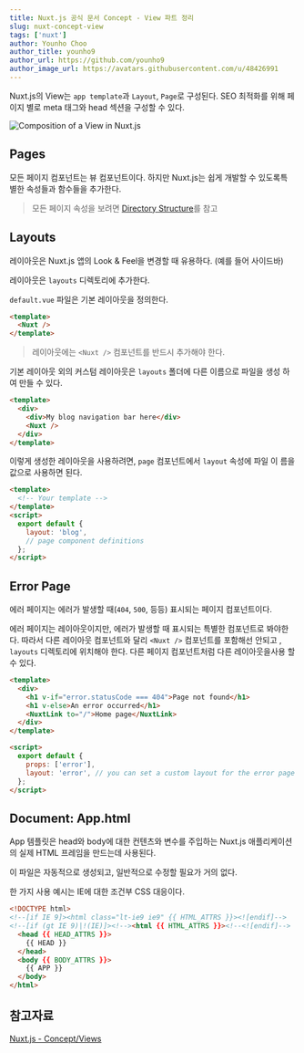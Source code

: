 ```yaml
---
title: Nuxt.js 공식 문서 Concept - View 파트 정리
slug: nuxt-concept-view
tags: ['nuxt']
author: Younho Choo
author_title: younho9
author_url: https://github.com/younho9
author_image_url: https://avatars.githubusercontent.com/u/48426991
---
```


Nuxt.js의 View는 `app template`과 `Layout`, `Page`로 구성된다. SEO 최적화를 위해
페이지 별로 meta 태그와 head 섹션을 구성할 수 있다.

![Composition of a View in Nuxt.js](https://nuxtjs.org/docs/2.x/views.png)

## Pages

모든 페이지 컴포넌트는 뷰 컴포넌트이다. 하지만 Nuxt.js는 쉽게 개발할 수 있도록특
별한 속성들과 함수들을 추가한다.

> 모든 페이지 속성을 보려면
> [Directory Structure](https://nuxtjs.org/docs/2.x/directory-structure/pages)를
> 참고

## Layouts

레이아웃은 Nuxt.js 앱의 Look & Feel을 변경할 때 유용하다. (예를 들어 사이드바)

레이아웃은 `layouts` 디렉토리에 추가한다.

`default.vue` 파일은 기본 레이아웃을 정의한다.

```html title="layouts/default.vue"
<template>
  <Nuxt />
</template>
```

> 레이아웃에는 `<Nuxt />` 컴포넌트를 반드시 추가해야 한다.

기본 레이아웃 외의 커스텀 레이아웃은 `layouts` 폴더에 다른 이름으로 파일을 생성
하여 만들 수 있다.

```html title="layouts/blog.vue"
<template>
  <div>
    <div>My blog navigation bar here</div>
    <Nuxt />
  </div>
</template>
```

이렇게 생성한 레이아웃을 사용하려면, `page` 컴포넌트에서 `layout` 속성에 파일 이
름을 값으로 사용하면 된다.

```html title="pages/posts.vue"
<template>
  <!-- Your template -->
</template>
<script>
  export default {
    layout: 'blog',
    // page component definitions
  };
</script>
```

## Error Page

에러 페이지는 에러가 발생할 때(`404`, `500`, 등등) 표시되는 페이지 컴포넌트이다.

에러 페이지는 레이아웃이지만, 에러가 발생할 때 표시되는 특별한 컴포넌트로 봐야한
다. 따라서 다른 레이아웃 컴포넌트와 달리 `<Nuxt />` 컴포넌트를 포함해선 안되고 ,
`layouts` 디렉토리에 위치해야 한다. 다른 페이지 컴포넌트처럼 다른 레이아웃을사용
할 수 있다.

```html title="layouts/error.vue"
<template>
  <div>
    <h1 v-if="error.statusCode === 404">Page not found</h1>
    <h1 v-else>An error occurred</h1>
    <NuxtLink to="/">Home page</NuxtLink>
  </div>
</template>

<script>
  export default {
    props: ['error'],
    layout: 'error', // you can set a custom layout for the error page
  };
</script>
```

## Document: App.html

App 템플릿은 head와 body에 대한 컨텐츠와 변수를 주입하는 Nuxt.js 애플리케이션의
실제 HTML 프레임을 만드는데 사용된다.

이 파일은 자동적으로 생성되고, 일반적으로 수정할 필요가 거의 없다.

한 가지 사용 예시는 IE에 대한 조건부 CSS 대응이다.

```html title="app.html"
<!DOCTYPE html>
<!--[if IE 9]><html class="lt-ie9 ie9" {{ HTML_ATTRS }}><![endif]-->
<!--[if (gt IE 9)|!(IE)]><!--><html {{ HTML_ATTRS }}><!--<![endif]-->
  <head {{ HEAD_ATTRS }}>
    {{ HEAD }}
  </head>
  <body {{ BODY_ATTRS }}>
    {{ APP }}
  </body>
</html>
```

## 참고자료

[Nuxt.js - Concept/Views](https://nuxtjs.org/docs/2.x/concepts/views)
